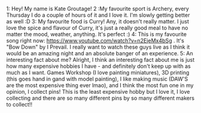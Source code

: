 1: Hey! My name is Kate Groutage!
2 :My favourite sport is Archery, every Thursday I do a couple of hours of it and I love it. I'm slowly getting better as well :D
3: My favourite food is Curry! Any, it doesn't really matter. I just love the spice and flavour of Curry, it's just a really good meal to have no matter the mood, weather, anything. It's perfect :)
4: This is my favourite song right now: https://www.youtube.com/watch?v=n2EjeMx4bSg . It's "Bow Down" by I Prevail. I really want to watch these guys live as I think it would be an amazing night and an absolute banger of an experience.
5: An interesting fact about me? Alright, I think an interesting fact about me is just how many expensive hobbies I have - and definitely don't keep up with as much as I want. Games Workshop (I love painting miniatures), 3D printing (this goes hand in gand with model painting), I like making music (DAW'S are the most expensive thing ever lmao), and I think the most fun one in my opinion, I collect pins! This is the least expensive hobby but I love it, I love collecting and there are so many different pins by so many different makers to collect!!
